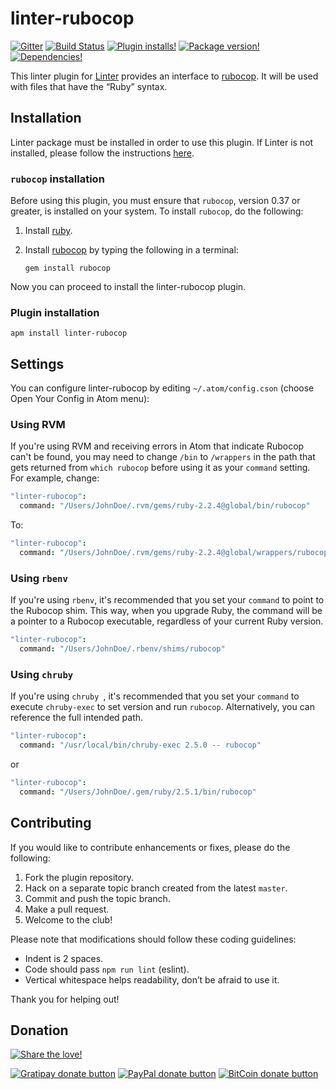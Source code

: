 # linter-rubocop

[![Gitter](https://img.shields.io/badge/gitter-join%20chat-1dce73.svg?style=flat)](https://gitter.im/AtomLinter/Linter?utm_source=badge&utm_medium=badge&utm_campaign=pr-badge&utm_content=badge)
[![Build Status](https://travis-ci.org/AtomLinter/linter-rubocop.svg?branch=master)](https://travis-ci.org/AtomLinter/linter-rubocop)
[![Plugin installs!](https://img.shields.io/apm/dm/linter-rubocop.svg)](https://atom.io/packages/linter-rubocop)
[![Package version!](https://img.shields.io/apm/v/linter-rubocop.svg?style=flat)](https://atom.io/packages/linter-rubocop)
[![Dependencies!](https://david-dm.org/AtomLinter/Linter.svg)](https://david-dm.org/AtomLinter/linter-rubocop)

This linter plugin for [Linter](https://github.com/AtomLinter/Linter) provides
an interface to [rubocop](https://github.com/bbatsov/rubocop). It will be used
with files that have the “Ruby” syntax.

## Installation

Linter package must be installed in order to use this plugin. If Linter is not
installed, please follow the instructions [here](https://github.com/AtomLinter/Linter).

### `rubocop` installation

Before using this plugin, you must ensure that `rubocop`, version 0.37 or
greater, is installed on your system. To install `rubocop`, do the following:

1.  Install [ruby](https://www.ruby-lang.org/).

2.  Install [rubocop](https://github.com/bbatsov/rubocop) by typing the
    following in a terminal:

    ```shell
    gem install rubocop
    ```

Now you can proceed to install the linter-rubocop plugin.

### Plugin installation

```shell
apm install linter-rubocop
```

## Settings

You can configure linter-rubocop by editing `~/.atom/config.cson`
(choose Open Your Config in Atom menu):

### Using RVM

If you're using RVM and receiving errors in Atom that indicate Rubocop can't be
found, you may need to change `/bin` to `/wrappers` in the path that gets
returned from `which rubocop` before using it as your `command` setting.
For example, change:

```cson
"linter-rubocop":
  command: "/Users/JohnDoe/.rvm/gems/ruby-2.2.4@global/bin/rubocop"
```

To:

```cson
"linter-rubocop":
  command: "/Users/JohnDoe/.rvm/gems/ruby-2.2.4@global/wrappers/rubocop"
```
### Using `rbenv`

If you're using `rbenv`, it's recommended that you set your `command` to point to the Rubocop shim. This way, when you upgrade Ruby, the command will be a pointer to a Rubocop executable, regardless of your current Ruby version.

```cson
"linter-rubocop":
  command: "/Users/JohnDoe/.rbenv/shims/rubocop"
```

### Using `chruby`

If you're using `chruby `, it's recommended that you set your `command` to execute `chruby-exec` to set version and run `rubocop`. Alternatively, you can reference the full intended path.

```cson
"linter-rubocop":
  command: "/usr/local/bin/chruby-exec 2.5.0 -- rubocop"
```

or

```cson
"linter-rubocop":
  command: "/Users/JohnDoe/.gem/ruby/2.5.1/bin/rubocop"
```

## Contributing

If you would like to contribute enhancements or fixes, please do the following:

1.  Fork the plugin repository.
2.  Hack on a separate topic branch created from the latest `master`.
3.  Commit and push the topic branch.
4.  Make a pull request.
5.  Welcome to the club!

Please note that modifications should follow these coding guidelines:

-   Indent is 2 spaces.
-   Code should pass `npm run lint` (eslint).
-   Vertical whitespace helps readability, don’t be afraid to use it.

Thank you for helping out!

## Donation

[![Share the love!](https://s3-eu-west-1.amazonaws.com/atom-linter/we-need-your-help.png?style=flat)](https://www.paypal.com/cgi-bin/webscr?cmd=_s-xclick&hosted_button_id=KXUYS4ARNHCN8 "Share the love")

[![Gratipay donate button](https://img.shields.io/gratipay/hd-deman.svg?style=flat)](https://www.gratipay.com/hd-deman/ "Donate weekly to this project using Gratipay")
[![PayPal donate button](https://img.shields.io/badge/paypal-donate-yellow.svg?style=flat)](https://www.paypal.com/cgi-bin/webscr?cmd=_s-xclick&hosted_button_id=KXUYS4ARNHCN8 "Donate once-off to this project using Paypal")
[![BitCoin donate button](https://img.shields.io/badge/bitcoin-donate-yellow.svg?style=flat)](https://www.coinbase.com/checkouts/2945dab392cb1cefbb7097e4cd17a603 "Donate once-off to this project using BitCoin")
